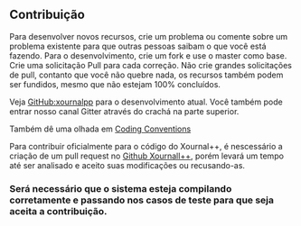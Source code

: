 ## Contribuição


Para desenvolver novos recursos, crie um problema ou comente sobre um problema existente para que outras pessoas saibam o que você está fazendo.
Para o desenvolvimento, crie um fork e use o master como base. Crie uma solicitação Pull para cada correção.
Não crie grandes solicitações de pull, contanto que você não quebre nada, os recursos também podem ser
fundidos, mesmo que não estejam 100% concluídos.

Veja [GitHub:xournalpp](http://github.com/xournalpp/xournalpp) para o desenvolvimento atual. Você também pode entrar
nosso canal Gitter através do crachá na parte superior.

Também dê uma olhada em [Coding Conventions](https://github.com/xournalpp/xournalpp/wiki/Coding-conventions)

Para contribuir oficialmente para o código do Xournal++, é nescessário a criação de um pull request no [Github Xournall++](https://github.com/xournalpp/xournalpp/pulls), porém levará um tempo até ser analisado e aceito suas modificações ou recusando-as.

### Será necessário que o sistema esteja compilando corretamente e passando nos casos de teste para que seja aceita a contribuição.
